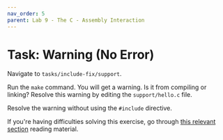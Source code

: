 ```yaml
---
nav_order: 5
parent: Lab 9 - The C - Assembly Interaction
---
```


# Task: Warning (No Error)

Navigate to `tasks/include-fix/support`.

Run the `make` command.
You will get a warning.
Is it from compiling or linking?
Resolve this warning by editing the `support/hello.c` file.

Resolve the warning without using the `#include` directive.

If you're having difficulties solving this exercise, go through [this relevant section](../../readiing/memoy-layout-c-asm.md) reading material.
